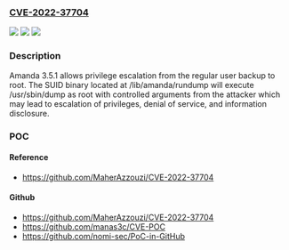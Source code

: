 ### [CVE-2022-37704](https://cve.mitre.org/cgi-bin/cvename.cgi?name=CVE-2022-37704)
![](https://img.shields.io/static/v1?label=Product&message=n%2Fa&color=blue)
![](https://img.shields.io/static/v1?label=Version&message=n%2Fa&color=blue)
![](https://img.shields.io/static/v1?label=Vulnerability&message=n%2Fa&color=brighgreen)

### Description

Amanda 3.5.1 allows privilege escalation from the regular user backup to root. The SUID binary located at /lib/amanda/rundump will execute /usr/sbin/dump as root with controlled arguments from the attacker which may lead to escalation of privileges, denial of service, and information disclosure.

### POC

#### Reference
- https://github.com/MaherAzzouzi/CVE-2022-37704

#### Github
- https://github.com/MaherAzzouzi/CVE-2022-37704
- https://github.com/manas3c/CVE-POC
- https://github.com/nomi-sec/PoC-in-GitHub

